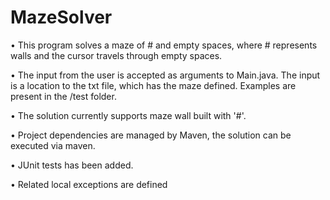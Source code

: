 # MazeSolver
•	This program solves a maze of # and empty spaces, where # represents walls and the cursor travels through empty spaces.

•	The input from the user is accepted as arguments to Main.java. The input is a location to the txt file, which has the maze defined. Examples are present in the /test folder. 

•	The solution currently supports maze wall built with '#'.

•	Project dependencies are managed by Maven, the solution can be executed via maven. 

•	JUnit tests has been added.

•	Related local exceptions are defined
